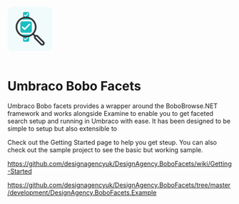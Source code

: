 <img height="100" src="icon.png" style="margin-bottom: 20px" alt="Umbraco Bobo Facets" title="Umbraco Bobo Facets">

# Umbraco Bobo Facets

Umbraco Bobo facets provides a wrapper around the BoboBrowse.NET framework and works alongside Examine to enable you to get faceted search setup and running in Umbraco with ease. It has been designed to be simple to setup but also extensible to 

Check out the Getting Started page to help you get steup. You can also check out the sample project to see the basic but working sample.

https://github.com/designagencyuk/DesignAgency.BoboFacets/wiki/Getting-Started

https://github.com/designagencyuk/DesignAgency.BoboFacets/tree/master/development/DesignAgency.BoboFacets.Example
